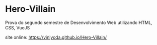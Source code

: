 # Hero-Villain
Prova do segundo semestre de Desenvolvimento Web utilizando HTML, CSS, VueJS

site online: https://viniyoda.github.io/Hero-Villain/
